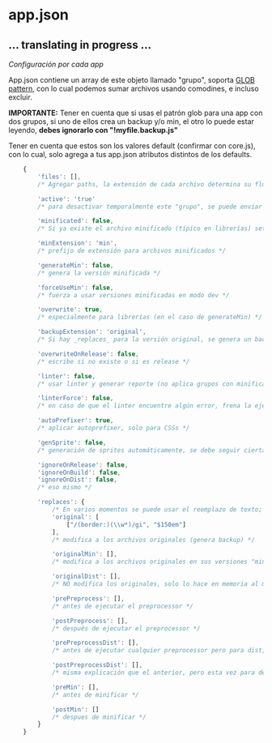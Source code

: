 # app.json
## ... translating in progress ...

_Configuración por cada app_

App.json contiene un array de este objeto llamado "grupo", soporta [GLOB pattern](https://github.com/isaacs/node-glob), con lo cual podemos sumar archivos usando comodines, e incluso excluir.

**IMPORTANTE:** Tener en cuenta que si usas el patrón glob para una app con dos grupos, si uno de ellos crea un backup y/o min, el otro lo puede estar leyendo, **debes ignorarlo con "!myfile.backup.js"**

Tener en cuenta que estos son los valores default (confirmar con core.js), con lo cual, solo agrega a tus app.json atributos distintos de los defaults.

```javascript
	{
		'files': [],
		/* Agregar paths, la extensión de cada archivo determina su flujo, ya que en función del tipo utiliza los preprocessors. */

		'active': 'true'
		/* para desactivar temporalmente este "grupo", se puede enviar expresiones */

		'minificated': false,
		/* Si ya existe el archivo minificado (típico en librerías) setear en true para evitar que vuelva minificar (ignorando el overwrite), asegurarse de usar minExtension correcto */

		'minExtension': 'min',
		/* prefijo de extensión para archivos minificados */

		'generateMin': false,
		/* genera la versión minificada */

		'forceUseMin': false,
		/* fuerza a usar versiones minificadas en modo dev */

		'overwrite': true,
		/* especialmente para librerías (en el caso de generateMin) */

		'backupExtension': 'original',
		/* Si hay _replaces_ para la versión original, se genera un backup automático con este prefijo, y luego usara como source siempre! */

		'overwriteOnRelease': false,
		/* escribe si no existe o si es release */

		'linter': false,
		/* usar linter y generar reporte (no aplica grupos con minificated === true) */

		'linterForce': false,
		/* en caso de que el linter encuentre algún error, frena la ejecución devolviendo el error */

		'autoPrefixer': true,
		/* aplicar autoprefixer, solo para CSSs */

		'genSprite': false,
		/* generación de sprites automáticamente, se debe seguir ciertas reglas, [ver readme.md](https://github.com/crystian/WEBAPP-BUILDER/#sprites) */

		'ignoreOnRelease': false,
		'ignoreOnBuild': false,
		'ignoreOnDist': false,
		/* eso mismo */

		'replaces': {
			/* En varios momentos se puede usar el reemplazo de texto; Soporta regexp para esto comenzar slash ("/"); Para utilizar es necesario enviar un array con dos elementos (key y value), dentro de otro array, como el ejemplo: */
			'original': [
				["/(border:)(\\w*)/gi", "$150em"]
			],
			/* modifica a los archivos originales (genera backup) */

			'originalMin': [],
			/* modifica a los archivos originales en sus versiones "min" (genera backup) */

			'originalDist': [],
			/* NO modifica los originales, solo lo hace en memoria al momento de hacer la versión dist */

			'prePreprocess': [],
			/* antes de ejecutar el preprocessor */

			'postPreprocess': [],
			/* después de ejecutar el preprocessor */

			'prePreprocessDist': [],
			/* antes de ejecutar cualquier preprocessor pero para dist, **esto es sobre-cargado** o sea lo hace en memoria y antes del replace "prePreprocess". */

			'postPreprocessDist': [],
			/* misma explicación que el anterior, pero esta vez para después de */

			'preMin': [],
			/* antes de minificar */

			'postMin': []
			/* despues de minificar */
		}
	}
```
